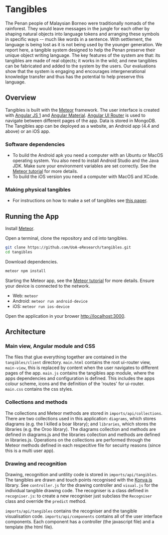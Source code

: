 # Tangibles
The Penan people of Malaysian Borneo were traditionally nomads of the rainforest. They would leave messages in the jungle for each other by shaping natural objects into language tokens and arranging these symbols in specific ways -- much like words in a sentence. With settlement, the language is being lost as it is not being used by the younger generation. We report here, a tangible system designed to help the Penan preserve their unique object writing language. The key features of the system are that: its tangibles are made of real objects; it works in the wild; and new tangibles can be fabricated and added to the system by the users. Our evaluations show that the system is engaging and encourages intergenerational knowledge transfer and thus has the potential to help preserve this language.

## Overview
Tangibles is built with the [Meteor](https://www.meteor.com/) framework. The user interface is created with [Angular JS 1](https://angularjs.org/) and [Angular Material](https://material.angularjs.org/latest/). [Angular UI Router](https://github.com/angular-ui/ui-router) is used to navigate between different pages of the app. Data is stored in MongoDB. The Tangibles app can be deployed as a website, an Android app (4.4 and above) or an iOS app.

### Software dependencies
* To build the Android apk you need a computer with an Ubuntu or MacOS operating system. You also need to install Android Studio and the Java JDK. Make sure your environment variables are set correctly. See the [Meteor tutorial](https://www.meteor.com/tutorials/angular/running-on-mobile) for more details.
* To build the iOS version you need a computer with MacOS and XCode.

### Making physical tangibles
* For instructions on how to make a set of tangibles see [this paper](https://www.irit.fr/recherches/ICS/events/conferences/interact2013/papers/8117509.pdf).

## Running the App
Install [Meteor](https://www.meteor.com/).

Open a terminal, clone the repository and cd into tangibles.
```bash
git clone https://github.com/UoA-eResearch/tangibles.git
cd tangibles
```

Download dependencies.
```bash
meteor npm install
```

Starting the Meteor app, see the [Meteor tutorial](https://www.meteor.com/tutorials/angular/running-on-mobile) for more details. Ensure your device is connected to the network.
* Web: `meteor`
* Android: `meteor run android-device`
* iOS: `meteor run ios-device`

Open the application in your brower [http://localhost:3000](http://localhost:3000).

## Architecture
### Main view, Angular module and CSS
The files that glue everything together are contained in the `tangibles/client` directory. `main.html` contains the root ui-router view, `main-view`, this is replaced by content when the user navigates to different pages of the app. `main.js` contains the tangibles app module, where the apps dependencies and configuration is defined. This includes the apps colour scheme, icons and the definition of the 'routes' for ui-router. `main.css` contains the css styles.

### Collections and methods
The collections and Meteor methods are stored in `imports/api/collections`. There are two collections used in this application: `diagrams`, which stores diagrams (e.g. the I killed a boar library); and `libraries`, which stores the libraries (e.g. the Oroo library). The diagrams collection and methods are defined in diagrams.js and the libraries collection and methods are defined in libraries.js. Operations on the collections are performed through the Meteor methods defined in each respecitive file for secuirty reasons (since this is a multi user app).

### Drawing and recognition
Drawing, recognition and untility code is stored in `imports/api/tangibles`. The tangibles are drawn and touch points recognised with the [Konva.js](http://konvajs.github.io/) library. See `controller.js` for the drawing controller and `visual.js` for the individual tangible drawing code. The recogniser is a class defined in `recogniser.js`: to create a new recogniser just subclass the `Recogniser` class and override the `predict` method.





`imports/api/tangibles` contains the recogniser and the tangible visualisation code.
`imports/api/components` contains all of the user interface components. Each component has a controller (the javascript file) and a template (the html file).



